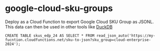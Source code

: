 # google-cloud-sku-groups

Deploy as a Cloud Function to export Google Cloud SKU Group as JSONL. This data can then be used in other tools like [DuckDB](shell.duckdb.org)

	CREATE TABLE skus_edp_24 AS SELECT * FROM read_json_auto('https://my-fucntion.cloudfunctions.net/sku-to-json?sku_group=cloud-enterprise-2024');
